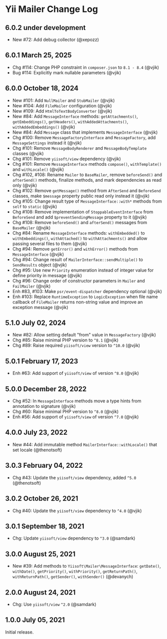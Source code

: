 # Yii Mailer Change Log

## 6.0.2 under development

- New #72: Add debug collector (@xepozz)

## 6.0.1 March 25, 2025

- Chg #114: Change PHP constraint in `composer.json` to `8.1 - 8.4` (@vjik)
- Bug #114: Explicitly mark nullable parameters (@vjik)

## 6.0.0 October 18, 2024

- New #101: Add `NullMailer` and `StubMailer` (@vjik)
- New #104: Add `FileMailer` configuration (@vjik)
- New #109: Add `HtmlToTextBodyConverter` (@vjik)
- New #84: Add `MessageInterface` methods: `getAttachments()`,  `getEmbeddings()`, `getHeaders()`,
  `withAddedAttachments()`, `withAddedEmbeddings()` (@vjik)
- New #84: Add `Message` class that implements `MessageInterface` (@vjik)
- Chg #100: Remove `MessageFactoryInterface` and `MessageFactory`, add `MessageSettings` instead it (@vjik)
- Chg #101: Remove `MessageBodyRenderer` and `MessageBodyTemplate` classes (@vjik)
- Chg #101: Remove `yiisoft/view` dependency (@vjik)
- Chg #101: Remove `MessageInterface` methods `compose()`, `withTemplate()` and `withLocale()` (@vjik)
- Chg #102, #108: Rename `Mailer` to `BaseMailer`, remove `beforeSend()` and `afterSend()` methods, finalize methods,
  and mark dependencies as read only (@vjik)
- Chg #102: Remove `getMessage()` method from `AfterSend` and `BeforeSend` classes, make `$message` property public
 read only instead it (@vjik)
- Chg #105: Change result type of `MessageInterface::with*` methods from `self` to `static` (@vjik)
- Chg #108: Remove implementation of `StoppableEventInterface` from `BeforeSend` and add `$preventSendingMessage`
  property to it (@vjik)
- Chg #108: Remove `beforeSend()` and `afterSend()` messages from `BaseMailer` (@vjik)
- Chg #84: Rename `MessageInterface` methods: `withEmbedded()` to `withEmbeddings()`, `withAttached()`
  to `withAttachments()` and allow passing several files to them (@vjik)
- Chg #94: Remove `getError()` and `withError()` methods from `MessageInterface` (@vjik)
- Chg #94: Change result of `MailerInterface::sendMultiple()` to `SendResults` object (@vjik)
- Chg #95: Use new `Priority` enumeration instead of integer value for define priority in message (@vjik)
- Chg #96: Change order of constructor parameters in `Mailer` and `FailMailer` (@vjik)
- Enh #83, #103: Make `psr/event-dispatcher` dependency optional (@vjik)
- Enh #103: Replace `RuntimeException` to `LogicException` when file name callback of `FileMailer` returns non-string
  value and improve an exception message (@vjik)

## 5.1.0 July 02, 2024

- New #82: Allow setting default "from" value in `MessageFactory` (@vjik)
- Chg #85: Raise minimal PHP version to `^8.1` (@vjik)
- Chg #89: Raise required `yiisoft/view` version to `^10.0` (@vjik)

## 5.0.1 February 17, 2023

- Enh #63: Add support of `yiisoft/view` of version `^8.0` (@vjik)

## 5.0.0 December 28, 2022

- Chg #52: In `MessageInterface` methods move a type hints from annotation to signature (@vjik)
- Chg #60: Raise minimal PHP version to `^8.0` (@vjik)
- Enh #56: Add support of `yiisoft/view` of version `^7.0` (@vjik)

## 4.0.0 July 23, 2022

- New #44: Add immutable method `MailerInterface::withLocale()` that set locale (@thenotsoft)

## 3.0.3 February 04, 2022

- Chg #43: Update the `yiisoft/view` dependency, added `^5.0` (@thenotsoft)

## 3.0.2 October 26, 2021

- Chg #40: Update the `yiisoft/view` dependency to `^4.0` (@vjik)

## 3.0.1 September 18, 2021

- Chg: Update `yiisoft/view` dependency to `^3.0` (@samdark)

## 3.0.0 August 25, 2021

- New #39: Add methods to `Yiisoft\Mailer\MessageInterface`: `getDate()`, `withDate()`, `getPriority()`,
  `withPriority()`, `getReturnPath()`, `withReturnPath()`, `getSender()`, `withSender()` (@devanych)

## 2.0.0 August 24, 2021

- Chg: Use `yiisoft/view` `^2.0` (@samdark)

## 1.0.0 July 05, 2021

Initial release.
